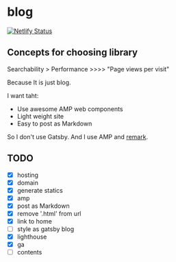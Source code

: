 # blog

[![Netlify Status](https://api.netlify.com/api/v1/badges/7ff34b85-68e3-4b59-bfba-2c873abd1440/deploy-status)](https://app.netlify.com/sites/yamatatsu193-blog/deploys)

## Concepts for choosing library

Searchability > Performance >>>> "Page views per visit"

Because It is just blog.

I want taht:

- Use awesome AMP web components
- Light weight site
- Easy to post as Markdown

So I don't use Gatsby. And I use AMP and [remark](https://github.com/remarkjs/remark).

## TODO

- [x] hosting
- [x] domain
- [x] generate statics
- [x] amp
- [x] post as Markdown
- [x] remove '.html' from url
- [x] link to home
- [ ] style as gatsby blog
- [x] lighthouse
- [x] ga
- [ ] contents
